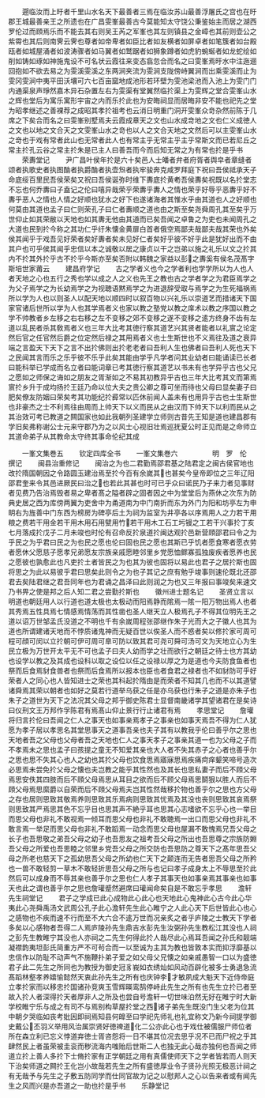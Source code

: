 <!-- { "loadSidebar": true } -->
　　遡临汝而上旴者千里山水名天下最善者三焉在临汝苏山最善浮屠氏之宫也在旴郡王城最善亲王之所遗也在广昌雯峯最善古今莫能知太守饶公秉鉴始主而居之湖西罗伦过而頋焉乐而不能去其右则吴王芮之军峯也其左则镇县之金嶂也其前则壶公之紫霄也其后则南霁云霁也尊者如帝卑者如臣比者如友横者如屏卓者如笔簇者如台殿瓯者如城屋涌者如波涛骤者如马翼者如鹫踞者如狮象蹲者如虎豹蜿蜒者如龙蛇绘如削如铸如琢如神施鬼设不可名状云霞往来变态翕忽合而名之曰雯峯焉旴水中注迤逦回抱如不欲去易之为雯溪雯溪之东两涧夹流为雯涧支陇傍峙翼涧而出乘雯溪而止为雯冈雯涧中夷平田沃壤可六七百亩窳地成池形若环壁为雯池梁池而入池上为雯门门内通渠泉声琤然嘉木异石杂置左右为雯渠有堂翼然临扵渠上为雯辉之堂合雯峯山水之辉也堂后为寓乐寓形宇宙之内而乐扵此也为安晦祠显而居晦非安不能也祀先之堂为昭孝继述之善裸荐之成昭其孝扵祖考也云消日明重门洞开雯峯众竒杂然前陈于几席之下矣合而名之曰雯峯别墅焉夫云霞成章天之文也山水成竒地之文也仁义成徳人之文也以地之文合天之文雯峯山水之竒也以人之文合天地之文然后可以主雯峯山水之竒也于戏有常者此山也无常者此人也有常主乎无常主乎主乎常斯文而已若尼丘之常主扵孔云谷之常主扵朱是已主人曰善吾而今而后知无常之为有常也扵是乎书
　　荣夀堂记
　　尹广昌叶侯年扵是六十矣邑人士皤者弁者府胥者舆皁者章缝者颂者执歌史者执图酳者执爵酳者执壶炰者执牢骏奔克咸罗拜庭下祝曰吾侯祗承天子命底绥百里民吾侯荣矣又祝曰吾侯诞弥时维下夀底扵黄耇吾侯夀矣祝既以名扵堂志不忘也何乔夀曰子盍记之伦曰嘻异哉荣乎荣夀乎夀人之情也荣乎好辱乎恶夀乎好不夀乎恶人之情也人情之好顺也犹水之好下也遂诸海者其惟水乎由其道也人之好顺也何莫由其道也孟子曰仁则荣孔子曰仁者夀顺之道也由之斯至矣尧舜周孔其至矣乎万世仰止如其荣敝以天地也如其夀无他由其道而已矣吾闻之卓鲁之为吏也未闻周孔之大道也民到扵今称之其功仁乎纡朱懐金黄扉白首者俄空焉鄙夫哉鄙夫哉其荣也外矣侯其闻乎于戏吾见好荣者矣好夀者矣未见好仁者矣好乎彼不好乎此是犹好出而不由其户也可乎侯其闻乎忠信以本之诚敬以居之康贞以干之岂弟以施之礼乐以文之扵其内不扵其外扵乎古不扵乎今斯亦至矣否附以韩魏之家益以彭之夀奚有侯名茂髙字斯培世家莆云
　　建昌府学记
　　古之学者义也今之学者利也学学所以为人也人者天地之心也五行之秀也学以成之人之义也先王之教也古之学者学之为君臣焉学之为父子焉学之为长幼焉学之为视聴语黙焉学之为进退辞受取与焉学之为生死福祸焉所以学为人也以则圣人以配天地以顺四时以叙百物以兴礼乐以崇道艺而措诸天下国家官诸后世所以学为人也其学焉者义也家以教之塾党以教之庠术以教之序国以教之学不帅教者乡左移之右右移之左不变移之郊不变移之遂不变移之逺方终身不齿有左道以乱民者杀其敎焉者义也三年大比考其徳行察其道艺兴其贤者能者以礼賔之论定然后官之任官然后爵之位定然后禄之其用焉者义也士生斯世也不义焉往及道之衰异端之言盈天下天下之言不出扵佛则出扵老老者曰吾利人生也佛者曰吾利人死也天下之民闻其言而乐之乐乎彼不乐乎此矣其能由学乎凡学者问其业幼者曰能诵读已长者曰能科举已学成而名立者曰能词章已考其徳行察其道艺以书未有也学异乎古也父兄之愿如之师保之诲如之朋友之胥渐如之不易其初教异乎古也三年大比考其文而第焉賔扵乡升于成均扬扵王廷乃命以位大夫之贵公卿之尊可坐而待也父母曰显矣妻子曰肥矣僚友防姻曰荣矣考其功能纪扵彛常以匹休前闻人盖未有也用异乎古也士生斯世也非豪杰之士不利焉往由周而上帅天下以义而民从之由汉而下帅天下以利而民从之其治效可考已教道之闗国家也如此我朝列圣建学立师则古昔先王知是道也建昌郡有学旧矣弗称谢公士元来守郡乃为之以风士心视旧壮焉巡抚夏公时正见而是之命师立其道命弟子从其教命太守终其事命伦纪其成





　　一峯文集巻五
　　钦定四库全书
　　一峯文集巻六　　　　　明　罗　伦　撰记
　　闽县治重修记
　　闽治之为也二君勤焉邵君基之陆君定之闽古侯官地也改扵隋国朝因之令路圆玉建治焉至扵今百有余嵗其也甚矣今皇帝即位之三年辽阳邵君奎来令其邑进厥民曰治之也若此其甚也时可已乎众曰诺民乃子来力者见事财者见费乃告治焉毁者易之卑者髙之隘者辟之固者因之中为堂堂后为燕休之次东为防典史居之西为库傍两翼为吏舍中为甬道南为中门南折而东为外门为阳和坊亭左为申眀右为旌善中门东西为榜房为碑亭后土为祠为监室为井亭各以序焉用人之力若干用粮之费若干用金若干用木用石用甓用竹若干用木工石工圬镘之工若干兴事扵丁亥七月落成扵戊子二月未竣也时伦有召命反扵泉道扵闽达观扵邑新营頋邵君曰令之为乎民之为乎君曰民之为也民之愿也伦曰固也民之愿也其斯已乎饥者愿食寒者愿衣劳者愿休父愿慈子愿孝兄弟愿友宗族亲戚愿睦邻里乡党愿恤鳏寡孤独废疾者愿养也民之愿彼也孰愈此也凡吏扵土者皆民之为也其为彼也固将以易此也君子之居扵斯也固将思之为此以易彼乎君曰思矣此则令之为也子其记之庶有勉乎竣事则速伦既北还邵君去矣陆君继之君吾同年也为君诵之昌泽曰此则润之为也又三年报曰事竣矣来速文乃书畀之使是邦之后人知二君之尝勤扵斯也
　　徽州进士题名记
　　圣贤立言以明道也朝廷用人以行道也道太极也太极动而阳焉静而隂焉一隂一阳万物出焉人也者其秀焉五性具焉七情感焉情荡而其性凿也圣人继天立人极焉孔子不得其位明先王之道以诏万世邹孟氏没道之不明也千有余嵗周程张邵继作朱子光而大之子徽人也其为道也所谓建诸天地而不悖质诸鬼神而无疑百世以俟圣人而不惑者矣以修扵家可周可程可顔可闵以立扵朝可伊可周可臯可防以致其君可尧可舜可汤可文为天地立心为生民立极为万世开太平无不可也孟子曰夫人幼而学之壮而欲行之朝廷之待士也方其幼也设学以教之及其成也设科以取之设位以任之设禄以厚之为是道也今夫防食鱼者也祭而后食焉豺食兽者也祭而后食焉所以报本也臣也者食君之禄者也不如豺防可乎好荣者人之同心也人皆知进士之荣也其科起扵隋由是而荣者不知其几也而不以其道譬诸舜焉其荣以朝者也如好之莫若行道举乌获之任是亦乌获也行朱子之道是亦朱子也朱子之道世为天下之法况其父母之邦乎御史陈君士显督南畿诸学其望诸君在是矣诗曰仪刑文王万邦作孚陈君有焉髙山仰止景行行止诸君有焉
　　孝思堂记
　　詹瓘将归言扵伦曰吾闻之仁人之事天也如事亲焉孝子之事亲也如事天焉吾不得为仁人犹愿为孝子居以孝思名其堂思事天之道事吾亲也夫子其有以教我乎伦曰善乎尔之思也天地者吾之父母也父母者吾之天地也仁人之事天孝子之事亲其道一也为父母之子而不孝焉未之思也孟子曰孩提之童无不知爱其亲也大人者不失其赤子之心者也善乎尔之思也思不失其心也人之幼也其扵父母也饮食思焉寤寐思焉疾痛疴痒颦笑啼号造次必思焉未尝免扵父母之懐也夫岂教之能乎其性然也及其长也思私妻子而后不頋父母焉思安佚其四肢而后不頋父母焉思从耳目之欲而后不顾父母焉思鬬狠以胜人而后不頋父母焉思縻爵以自荣而后不頋父母焉夫岂其性然哉移扵物也善乎尔之思也方父母之存也居则思致其敬焉养则思致其乐焉病则思致其忧焉及其没也丧则思致其哀焉祭则思致其严焉思其色不忘乎目也思其声不絶乎耳也思其心志嗜欲不忘乎心也一举目而思父母也非礼不敢视焉一倾耳而思父母也非礼不敢聴焉一出口而思父母也非礼不敢言焉一举足而思父母也非礼不敢蹈焉一动念而思父母也屋漏不敢愧焉兄吾父母之长子也吾思敬之弟吾父母之幼子也吾思友之祖考吾父母之所出也吾思尊之宗族防婣吾父母之所爱也吾思睦之邻里乡党吾父母之所交防也吾思防之尊天下之髙年思吾父母之所老也慈天下之孤幼思吾父母之所幼也仁天下之颠连而无告者思吾父母之所矜也一兽不敢轻剪一草木不敢轻折思吾父母之所与也记曰孝子成身太上不辱思至扵此然后可以成身而不辱其亲也善乎尔之思也仁人孝子其事天也如事亲焉其事亲也如事天也此之谓也善乎尔之思也詹瓘蹙然避席曰瓘闻命矣自是不敢忘乎孝思
　　澹轩先生祠堂记
　　君子之学成已此心成物此心此心也天地此心鬼神此心古今此心华夷此心尧舜禹汤文武周公孔子此心澹轩先生此心睢宁之人此心天下后世皆此心也心之感物也不疾而速不行而至不大六合不逺万世而况亲炙之者乎庐陵之士教天下学者多矣以心感物者吾得二人焉庐陵孙先生鼎吉水彭先生汝弼孙先生教松江其没也人祠之彭先生教睢宁其没也人亦祠之二先生何得此扵人哉尽此心焉耳吾闻之孙氏和靓端凝襟韵夷坦彭氏简重方严不可茍合而一以至诚为主其为教也皆敦本实而抑浮靡基以忠信作以防耻不动声气不施鞭扑弟子爱之如父母父兄懐之如亲戚愚智一口以为盛徳君子此二先生之所同也为教授为御史冠豸峩如衣绣灿如风动百辟化被多士勇退急流髙蹈林壑孝养嬉愉懿然天衷此孙先生之所有也庆钟李才敏夙成大魁天下近侍帝庭立孝扵家而以移忠扵国诸孙竞爽玉雪辉暎鸾鹄停峙此先生之所有也先生立扵已者至故入扵人者深得扵天者厚非人之所及也尝自号澹轩一切世味泊然无好在睢宁时大新学校睢宁乐与成之有司不与焉别构草屋扵堂之西诸子弟先生既没门生父老为位其中朝夕哭临如丧考妣因即祠焉知县何皥至曰学祀先师礼也礼宜称文乃新今祠提学御史戴公丕羽义举用风治属崇贤好徳禆道化二公亦此心也于戏仕被儒服尸师位者所在森立利已忘义悖道弃徳士胥咨怨将一日不堪其位况去思乎况不已而尸祝之乎其肆然民上者虽荣被圭衮而秽流海内嗤贻后世斯二人也独无此心哉亦独何也吾闻之师道立扵上善人多扵下士脩扵家有正学朝廷之用有真儒使师天下之学者皆若而人则天下治矣师道之闗扵王化岂小故哉若先生之所有盛徳厚业令子贤孙光照无极恶计祠之有无哉予与先生之子敷五防同学而仕同官故为记之以慰邦人之心以告来者或有闻先生之风而兴是亦吾道之一助也扵是乎书
　　乐静堂记
